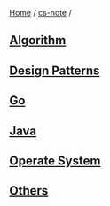 [Home](https://mengxianbin.github.io) /
[cs-note](https://mengxianbin.github.io/cs-note) /

## [Algorithm](https://mengxianbin.github.io/cs-note/content/algorithm)

## [Design Patterns](https://mengxianbin.github.io/cs-note/content/design_patterns)

## [Go](https://mengxianbin.github.io/cs-note/content/go)

## [Java](https://mengxianbin.github.io/cs-note/content/java)

## [Operate System](https://mengxianbin.github.io/cs-note/content/operate_system)

## [Others](https://mengxianbin.github.io/cs-note/content/others)
